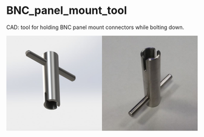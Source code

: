 # BNC_panel_mount_tool
CAD: tool for holding BNC panel mount connectors while bolting down.

![social_preview](https://github.com/amsikking/BNC_panel_mount_tool/blob/main/social_preview.jpg)
